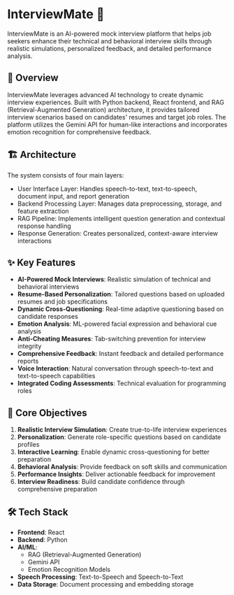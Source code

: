 # InterviewMate 🤖

InterviewMate is an AI-powered mock interview platform that helps job seekers enhance their technical and behavioral interview skills through realistic simulations, personalized feedback, and detailed performance analysis.

## 🎯 Overview

InterviewMate leverages advanced AI technology to create dynamic interview experiences. Built with Python backend, React frontend, and RAG (Retrieval-Augmented Generation) architecture, it provides tailored interview scenarios based on candidates' resumes and target job roles. The platform utilizes the Gemini API for human-like interactions and incorporates emotion recognition for comprehensive feedback.

## 🏗️ Architecture

The system consists of four main layers:
- User Interface Layer: Handles speech-to-text, text-to-speech, document input, and report generation
- Backend Processing Layer: Manages data preprocessing, storage, and feature extraction
- RAG Pipeline: Implements intelligent question generation and contextual response handling
- Response Generation: Creates personalized, context-aware interview interactions

## ✨ Key Features

- **AI-Powered Mock Interviews**: Realistic simulation of technical and behavioral interviews
- **Resume-Based Personalization**: Tailored questions based on uploaded resumes and job specifications
- **Dynamic Cross-Questioning**: Real-time adaptive questioning based on candidate responses
- **Emotion Analysis**: ML-powered facial expression and behavioral cue analysis
- **Anti-Cheating Measures**: Tab-switching prevention for interview integrity
- **Comprehensive Feedback**: Instant feedback and detailed performance reports
- **Voice Interaction**: Natural conversation through speech-to-text and text-to-speech capabilities
- **Integrated Coding Assessments**: Technical evaluation for programming roles

## 🎯 Core Objectives

1. **Realistic Interview Simulation**: Create true-to-life interview experiences
2. **Personalization**: Generate role-specific questions based on candidate profiles
3. **Interactive Learning**: Enable dynamic cross-questioning for better preparation
4. **Behavioral Analysis**: Provide feedback on soft skills and communication
5. **Performance Insights**: Deliver actionable feedback for improvement
6. **Interview Readiness**: Build candidate confidence through comprehensive preparation

## 🛠️ Tech Stack

- **Frontend**: React
- **Backend**: Python
- **AI/ML**: 
  - RAG (Retrieval-Augmented Generation)
  - Gemini API
  - Emotion Recognition Models
- **Speech Processing**: Text-to-Speech and Speech-to-Text
- **Data Storage**: Document processing and embedding storage
